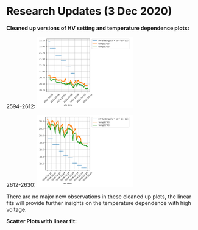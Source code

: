 # Research Updates (3 Dec 2020)

**Cleaned up versions of HV setting and temperature dependence plots:**

2594-2612:
<img src="https://github.com/EdgarMao/DavidStuartLab/blob/master/MilliQan_Temperature-HV_Plotting/Plots/clean_Plots/HV-temp_2594-2612.png" width="50%" height="50%">


2612-2630:
<img src="https://github.com/EdgarMao/DavidStuartLab/blob/master/MilliQan_Temperature-HV_Plotting/Plots/clean_Plots/HV-temp_2612-2630.png" width="50%" height="50%">

There are no major new observations in these cleaned up plots, the linear fits will provide further insights on the temperature dependence with high voltage.


**Scatter Plots with linear fit:**
